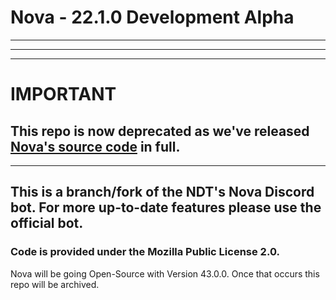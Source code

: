 # Nova - 22.1.0 Development Alpha
---

----

---
# IMPORTANT
## This repo is now deprecated as we've released [Nova's source code](https://github.com/Nirmini/NovaBot) in full.
---
## This is a branch/fork of the NDT's Nova Discord bot. For more up-to-date features please use the official bot.
### Code is provided under the Mozilla Public License 2.0.

Nova will be going Open-Source with Version 43.0.0. Once that occurs this repo will be archived.
